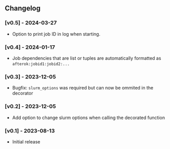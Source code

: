 
## Changelog

### [v0.5] - 2024-03-27

- Option to print job ID in log when starting.


### [v0.4] - 2024-01-17

- Job dependencies that are list or tuples are automatically formatted as `afterok:jobid1:jobid2:...`

### [v0.3] - 2023-12-05

- Bugfix: `slurm_options` was required but can now be ommited in the decorator

### [v0.2] - 2023-12-05

- Add option to change slurm options when calling the decorated function

### [v0.1] - 2023-08-13

- Initial release
